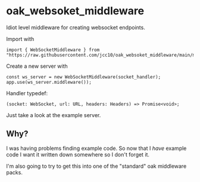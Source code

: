 # oak_websoket_middleware
Idiot level middleware for creating websocket endpoints.

Import with
```
import { WebSocketMiddleware } from "https://raw.githubusercontent.com/jcc10/oak_websoket_middleware/main/mod.ts";
```

Create a new server with
```
const ws_server = new WebSocketMiddleware(socket_handler);
app.use(ws_server.middleware());
```

Handler typedef:
```
(socket: WebSocket, url: URL, headers: Headers) => Promise<void>;
```

Just take a look at the example server.

## Why?
I was having problems finding example code. So now that I *have* example code I want it written down somewhere so I don't forget it.

I'm also going to try to get this into one of the "standard" oak middleware packs.
